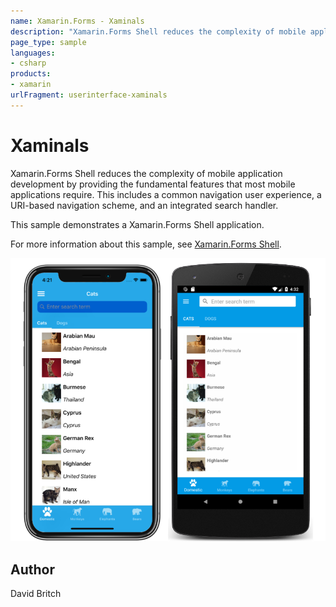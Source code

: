 ```yaml
---
name: Xamarin.Forms - Xaminals
description: "Xamarin.Forms Shell reduces the complexity of mobile application development by providing fundamental features #shell #ui"
page_type: sample
languages:
- csharp
products:
- xamarin
urlFragment: userinterface-xaminals
---
```

# Xaminals

Xamarin.Forms Shell reduces the complexity of mobile application development by providing the fundamental features that most mobile applications require. This includes a common navigation user experience, a URI-based navigation scheme, and an integrated search handler.

This sample demonstrates a Xamarin.Forms Shell application.

For more information about this sample, see [Xamarin.Forms Shell](https://docs.microsoft.com/xamarin/xamarin-forms/app-fundamentals/shell/).

![Xaminals application screenshot](Screenshots/01All.png "Xaminals application screenshot")

## Author

David Britch
